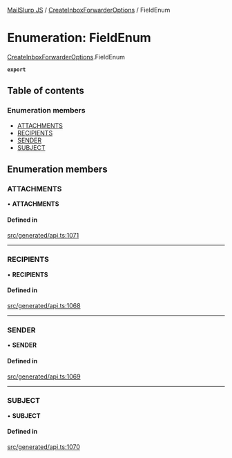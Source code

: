 [MailSlurp JS](../README.md) / [CreateInboxForwarderOptions](../modules/CreateInboxForwarderOptions.md) / FieldEnum

# Enumeration: FieldEnum

[CreateInboxForwarderOptions](../modules/CreateInboxForwarderOptions.md).FieldEnum

**`export`**

## Table of contents

### Enumeration members

- [ATTACHMENTS](CreateInboxForwarderOptions.FieldEnum.md#attachments)
- [RECIPIENTS](CreateInboxForwarderOptions.FieldEnum.md#recipients)
- [SENDER](CreateInboxForwarderOptions.FieldEnum.md#sender)
- [SUBJECT](CreateInboxForwarderOptions.FieldEnum.md#subject)

## Enumeration members

### ATTACHMENTS

• **ATTACHMENTS**

#### Defined in

[src/generated/api.ts:1071](https://github.com/mailslurp/mailslurp-client/blob/6534d6f/src/generated/api.ts#L1071)

___

### RECIPIENTS

• **RECIPIENTS**

#### Defined in

[src/generated/api.ts:1068](https://github.com/mailslurp/mailslurp-client/blob/6534d6f/src/generated/api.ts#L1068)

___

### SENDER

• **SENDER**

#### Defined in

[src/generated/api.ts:1069](https://github.com/mailslurp/mailslurp-client/blob/6534d6f/src/generated/api.ts#L1069)

___

### SUBJECT

• **SUBJECT**

#### Defined in

[src/generated/api.ts:1070](https://github.com/mailslurp/mailslurp-client/blob/6534d6f/src/generated/api.ts#L1070)
